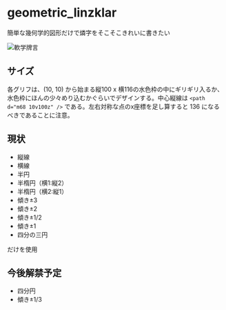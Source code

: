 # geometric_linzklar

簡単な幾何学的図形だけで燐字をそこそこきれいに書きたい

![軟学牌言](https://github.com/sozysozbot/geometric_linzklar/blob/master/spoonfed_pekzep.png)

## サイズ
各グリフは、(10, 10) から始まる縦100 x 横116の水色枠の中にギリギリ入るか、水色枠にほんの少々めり込むかぐらいでデザインする。中心縦線は `<path d="m68 10v100z" />` である。左右対称な点のx座標を足し算すると 136 になるべきであることに注意。

## 現状

 * 縦線
 * 横線
 * 半円
 * 半楕円（横1:縦2）
 * 半楕円（横2:縦1）
 * 傾き±3
 * 傾き±2
 * 傾き±1/2
 * 傾き±1
 * 四分の三円

だけを使用

## 今後解禁予定

 * 四分円
 * 傾き±1/3
